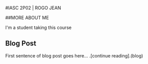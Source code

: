 #IASC 2P02 | ROGO JEAN

##MORE ABOUT ME

I'm a student taking this course



## Blog Post

First sentence of blog post goes here... .[continue reading].(blog)


